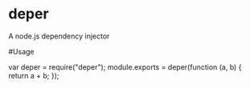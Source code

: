 deper
=====

A node.js dependency injector

#Usage

  var deper = require("deper");
  module.exports = deper(function (a, b) {
    return a + b;
  });
